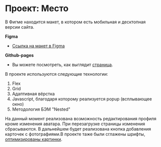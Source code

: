 # Проект: Место
В Фигме находится макет, в котором есть мобильная и десктопная версии сайта.

**Figma**

* [Ссылка на макет в Figma](https://www.figma.com/file/2cn9N9jSkmxD84oJik7xL7/JavaScript.-Sprint-4?node-id=0%3A1)

**Github-pages**
* Вы можете посмотреть, как выглядит [страница](https://ivan-2001.github.io/mesto/).

В проекте используются следующие технологии:

1. Flex  
2. Grid  
3. Адаптивная вёрстка
4. Javascript, благодаря которому реализуется popup (всплывающее окно)
5. Методология БЭМ "Nested"  

На данный момент реализована возможность редактирования профиля кроме изменения аватара. При перезагрузке страницы изменения сбрасываются. В дальнейшем будет реализована кнопка добавления карточек с фотографиями.В проекте таже были сглажены шрифты, [оптимизированы картинки](https://tinypng.com/).  


